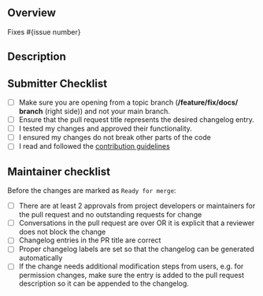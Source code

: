 ## Overview
<!--  Please describe which issue this pull request targets.

If there is no issue, please create one so we can look into it before approving your PR.
-->

Fixes #{issue number}

## Description
<!-- Please describe what this pull request does. -->

## Submitter Checklist
<!-- Make sure you have completed the following steps (put an "X" between of brackets): -->
- [ ] Make sure you are opening from a topic branch (**/feature/fix/docs/ branch** (right side)) and not your main branch.
- [ ] Ensure that the pull request title represents the desired changelog entry.
- [ ] I tested my changes and approved their functionality.
- [ ] I ensured my changes do not break other parts of the code
- [ ] I read and followed the [contribution guidelines](https://github.com/IntellectualSites/.github/blob/main/CONTRIBUTING.md)

## Maintainer checklist
<!-- Leave this blank, it's for project maintainers -->
Before the changes are marked as `Ready for merge`: 

- [ ] There are at least 2 approvals from project developers or maintainers for the pull request and no outstanding requests for change
- [ ] Conversations in the pull request are over OR it is explicit that a reviewer does not block the change
- [ ] Changelog entries in the PR title are correct
- [ ] Proper changelog labels are set so that the changelog can be generated automatically
- [ ] If the change needs additional modification steps from users, e.g. for permission changes, make sure the entry is added to the pull request description so it can be appended to the changelog.
